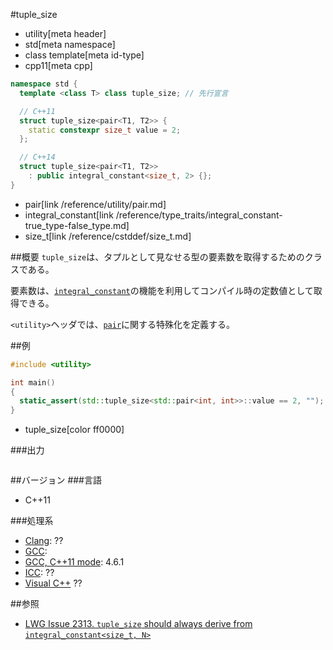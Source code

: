 #tuple_size
* utility[meta header]
* std[meta namespace]
* class template[meta id-type]
* cpp11[meta cpp]

```cpp
namespace std {
  template <class T> class tuple_size; // 先行宣言

  // C++11
  struct tuple_size<pair<T1, T2>> {
    static constexpr size_t value = 2;
  };

  // C++14
  struct tuple_size<pair<T1, T2>>
    : public integral_constant<size_t, 2> {};
}
```
* pair[link /reference/utility/pair.md]
* integral_constant[link /reference/type_traits/integral_constant-true_type-false_type.md]
* size_t[link /reference/cstddef/size_t.md]

##概要
`tuple_size`は、タプルとして見なせる型の要素数を取得するためのクラスである。

要素数は、[`integral_constant`](/reference/type_traits/integral_constant-true_type-false_type.md)の機能を利用してコンパイル時の定数値として取得できる。


`<utility>`ヘッダでは、[`pair`](/reference/utility/pair.md)に関する特殊化を定義する。


##例
```cpp
#include <utility>

int main()
{
  static_assert(std::tuple_size<std::pair<int, int>>::value == 2, "");
}
```
* tuple_size[color ff0000]

###出力
```
```

##バージョン
###言語
- C++11

###処理系
- [Clang](/implementation.md#clang): ??
- [GCC](/implementation.md#gcc): 
- [GCC, C++11 mode](/implementation.md#gcc): 4.6.1
- [ICC](/implementation.md#icc): ??
- [Visual C++](/implementation.md#visual_cpp) ??


##参照
- [LWG Issue 2313. `tuple_size` should always derive from `integral_constant<size_t, N>`](http://www.open-std.org/jtc1/sc22/wg21/docs/lwg-defects.html#2313)

